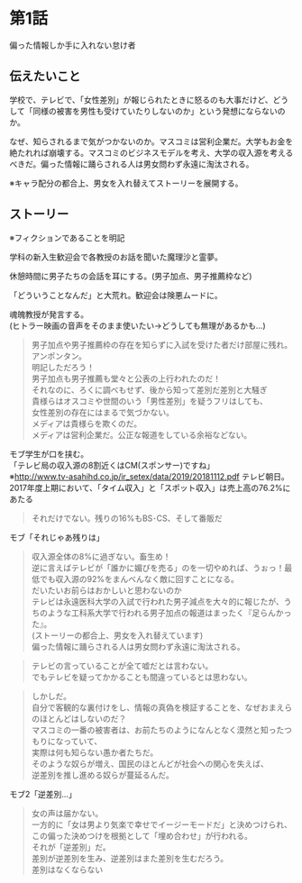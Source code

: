 # 第1話

偏った情報しか手に入れない怠け者

## 伝えたいこと  

学校で、テレビで、「女性差別」が報じられたときに怒るのも大事だけど、どうして「同様の被害を男性も受けていたりしないのか」という発想にならないのか。  

なぜ、知らされるまで気がつかないのか。マスコミは営利企業だ。大学もお金を絶たれれば崩壊する。マスコミのビジネスモデルを考え、大学の収入源を考えるべきだ。偏った情報に踊らされる人は男女問わず永遠に淘汰される。  

※キャラ配分の都合上、男女を入れ替えてストーリーを展開する。

## ストーリー
※フィクションであることを明記  

学科の新入生歓迎会で各教授のお話を聞いた魔理沙と霊夢。  

休憩時間に男子たちの会話を耳にする。(男子加点、男子推薦枠など)  

「どういうことなんだ」と大荒れ。歓迎会は険悪ムードに。  

魂魄教授が発言する。  
(ヒトラー映画の音声をそのまま使いたい→どうしても無理があるかも...)  

> 男子加点や男子推薦枠の存在を知らずに入試を受けた者だけ部屋に残れ。アンポンタン。  
> 明記しただろう！  
> 男子加点も男子推薦も堂々と公表の上行われたのだ！  
> それなのに、ろくに調べもせず、後から知って差別だ差別と大騒ぎ  
> 貴様らはオスコミや世間のいう「男性差別」を疑うフリはしても、  
> 女性差別の存在にはまるで気づかない。  
> メディアは貴様らを欺くのだ。  
> メディアは営利企業だ。公正な報道をしている余裕などない。  

モブ学生が口を挟む。  
「テレビ局の収入源の8割近くはCM(スポンサー)ですね」  
※http://www.tv-asahihd.co.jp/ir_setex/data/2019/20181112.pdf
テレビ朝日。2017年度上期において、「タイム収入」と「スポット収入」は売上高の76.2%にあたる

> それだけでない。残りの16%もBS･CS、そして番販だ

モブ「それじゃあ残りは」

> 収入源全体の8%に過ぎない。畜生め！  
> 逆に言えばテレビが「誰かに媚びを売る」のを一切やめれば、うぉっ！最低でも収入源の92%をまんべんなく敵に回すことになる。  
> だいたいお前らはおかしいと思わないのか  
> テレビは永遠医科大学の入試で行われた男子減点を大々的に報じたが、うちのような工科系大学で行われる男子加点の報道はまったく『足らんかった』。  
> (ストーリーの都合上、男女を入れ替えています)  
> 偏った情報に踊らされる人は男女問わず永遠に淘汰される。  

> テレビの言っていることが全て嘘だとは言わない。  
> でもテレビを疑ってかかることも間違っているとは思わない。  

> しかしだ。  
> 自分で客観的な裏付けをし、情報の真偽を検証することを、なぜおまえらのほとんどはしないのだ？  
> マスコミの一番の被害者は、お前たちのようになんとなく漠然と知ったつもりになっていて、  
> 実際は何も知らない愚か者たちだ。  
> そのような奴らが増え、国民のほとんどが社会への関心を失えば、  
> 逆差別を推し進める奴らが蔓延るんだ。　　

モブ2「逆差別...」  

> 女の声は届かない。  
> 一方的に「女は男より気楽で幸せでイージーモードだ」と決めつけられ、  
> この偏った決めつけを根拠として「埋め合わせ」が行われる。  
> それが「逆差別」だ。  
> 差別が逆差別を生み、逆差別はまた差別を生むだろう。  
> 差別はなくならない

<!-- これも没
モブ「そしてスポンサー企業は『報ステ』ならセブン&アイHD、サントリー食品インターナショナルなどが、  
『NEWS23』ならPanasonic、ライオンなどが、  
『サンデーモーニング』ならダイワハウス工業、アース製薬、三井不動産、日本通運が」
http://housouhou.com/2018/12/20/henkou1220/
> どこがスポンサーだろうと、スポンサーもまた営利企業。
> お前らがスポンサー企業の経営者ならどうする？
> メインとなる視聴者層をターゲットにして宣伝活動を行うだろう。

-->

<!-- 没。無理がある。
またモブ学生が口を挟む。  
「視聴者層も無視できません」

> 総務省が公開している統計データ☆を読めば一目瞭然だ。
> ☆『「情報通信メディア利用時間調査」の 5 年間データに見るテレビとネットの時間的侵蝕関係―若年層の分析を中心に』の9ページ
> http://www.tv-asahihd.co.jp/ir_setex/data/2019/20181112.pdf 


> 読んでみろ
> テレビ視聴時間は高齢者ほど、低学歴ほど、男性ほど高いのだ
> (注意:ストーリーの都合上、男女を入れ替えています。)
> 
-->
